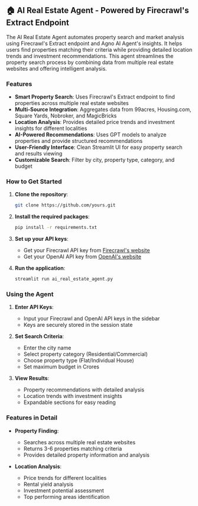 ## 🏠 AI Real Estate Agent - Powered by Firecrawl's Extract Endpoint

The AI Real Estate Agent automates property search and market analysis using Firecrawl's Extract endpoint and Agno AI Agent's insights. It helps users find properties matching their criteria while providing detailed location trends and investment recommendations. This agent streamlines the property search process by combining data from multiple real estate websites and offering intelligent analysis.

### Features
- **Smart Property Search**: Uses Firecrawl's Extract endpoint to find properties across multiple real estate websites
- **Multi-Source Integration**: Aggregates data from 99acres, Housing.com, Square Yards, Nobroker, and MagicBricks
- **Location Analysis**: Provides detailed price trends and investment insights for different localities
- **AI-Powered Recommendations**: Uses GPT models to analyze properties and provide structured recommendations
- **User-Friendly Interface**: Clean Streamlit UI for easy property search and results viewing
- **Customizable Search**: Filter by city, property type, category, and budget

### How to Get Started
1. **Clone the repository**:
   ```bash
   git clone https://github.com/yours.git
   
   ```

2. **Install the required packages**:
   ```bash
   pip install -r requirements.txt
   ```

3. **Set up your API keys**:
   - Get your Firecrawl API key from [Firecrawl's website](https://www.firecrawl.dev/app/api-keys)
   - Get your OpenAI API key from [OpenAI's website](https://platform.openai.com/api-keys)

4. **Run the application**:
   ```bash
   streamlit run ai_real_estate_agent.py
   ```

### Using the Agent
1. **Enter API Keys**:
   - Input your Firecrawl and OpenAI API keys in the sidebar
   - Keys are securely stored in the session state

2. **Set Search Criteria**:
   - Enter the city name
   - Select property category (Residential/Commercial)
   - Choose property type (Flat/Individual House)
   - Set maximum budget in Crores

3. **View Results**:
   - Property recommendations with detailed analysis
   - Location trends with investment insights
   - Expandable sections for easy reading

### Features in Detail
- **Property Finding**:
  - Searches across multiple real estate websites
  - Returns 3-6 properties matching criteria
  - Provides detailed property information and analysis

- **Location Analysis**:
  - Price trends for different localities
  - Rental yield analysis
  - Investment potential assessment
  - Top performing areas identification


